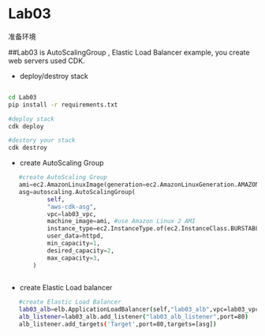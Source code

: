 # Lab03
准备环境


##Lab03 is AutoScalingGroup , Elastic Load Balancer example, you create web servers used CDK.

 * deploy/destroy stack

  ```bash
  
  cd Lab03
  pip install -r requirements.txt
  
  #deploy stack 
  cdk deploy 
  
  #destory your stack 
  cdk destroy   
  
  ```

 * create  AutoScaling Group

 ```python
    #create AutoScaling Group
    ami=ec2.AmazonLinuxImage(generation=ec2.AmazonLinuxGeneration.AMAZON_LINUX_2) #get AMAZON Linux 2 AMI
    asg=autoscaling.AutoScalingGroup(
            self,
            "aws-cdk-asg",
            vpc=lab03_vpc,
            machine_image=ami, #use Amazon Linux 2 AMI 
            instance_type=ec2.InstanceType.of(ec2.InstanceClass.BURSTABLE2, ec2.InstanceSize.MICRO),
            user_data=httpd,
            min_capacity=1,
            desired_capacity=2,
            max_capacity=3,
        )
        
 ```

 * create Elastic Load balancer

 ```bash
    #create Elastic Load Balancer
    lab03_alb=elb.ApplicationLoadBalancer(self,"lab03_alb",vpc=lab03_vpc,internet_facing=True)
    alb_listener=lab03_alb.add_listener("lab03_alb_listener",port=80)
    alb_listener.add_targets('Target',port=80,targets=[asg])
 
 ```
